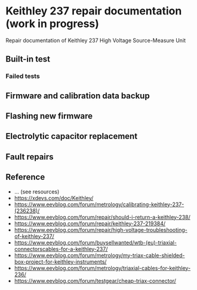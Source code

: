 # Keithley 237 repair documentation (work in progress)

Repair documentation of Keithley 237 High Voltage Source-Measure Unit

## Built-in test

### Failed tests

## Firmware and calibration data backup

## Flashing new firmware

## Electrolytic capacitor replacement

## Fault repairs

## Reference

- ... (see resources)
- https://xdevs.com/doc/Keithley/
- https://www.eevblog.com/forum/metrology/calibrating-keithley-237-(236238)/
- https://www.eevblog.com/forum/repair/should-i-return-a-keithley-238/
- https://www.eevblog.com/forum/repair/keithley-237-219384/
- https://www.eevblog.com/forum/repair/high-voltage-troubleshooting-of-keithley-237/
- https://www.eevblog.com/forum/buysellwanted/wtb-(eu)-triaxial-connectorscables-for-a-keithley-237/
- https://www.eevblog.com/forum/metrology/my-triax-cable-shielded-box-project-for-keithley-instruments/
- https://www.eevblog.com/forum/metrology/triaxial-cables-for-keithley-236/
- https://www.eevblog.com/forum/testgear/cheap-triax-connector/
